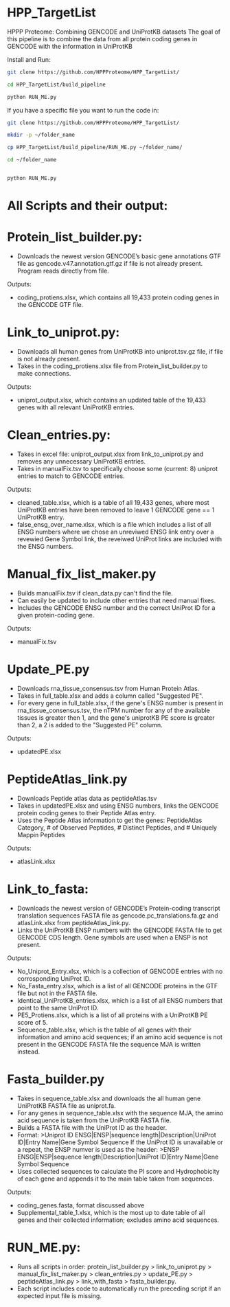 # HPP_TargetList

HPPP Proteome: Combining GENCODE and UniProtKB datasets
The goal of this pipeline is to combine the data from all protein coding genes in GENCODE with the information in UniProtKB

Install and Run:
```bash
git clone https://github.com/HPPProteome/HPP_TargetList/ 

cd HPP_TargetList/build_pipeline 

python RUN_ME.py
```
If you have a specific file you want to run the code in:
```bash
git clone https://github.com/HPPProteome/HPP_TargetList/

mkdir -p ~/folder_name

cp HPP_TargetList/build_pipeline/RUN_ME.py ~/folder_name/

cd ~/folder_name


python RUN_ME.py
```

# All Scripts and their output:

# Protein_list_builder.py:
-	Downloads the newest version GENCODE’s basic gene annotations GTF file as gencode.v47.annotation.gtf.gz if file is not already present. Program reads directly from file.

Outputs:
- coding_protiens.xlsx, which contains all 19,433 protein coding genes in the GENCODE GTF file.

# Link_to_uniprot.py:
-	Downloads all human genes from UniProtKB into  uniprot.tsv.gz file, if file is not already present.
-	Takes in the coding_protiens.xlsx file from Protein_list_builder.py to make connections.

Outputs: 
- uniprot_output.xlsx, which contains an updated table of the 19,433 genes with all relevant UniProtKB entries.

  
# Clean_entries.py:
-	Takes in excel file: uniprot_output.xlsx from link_to_uniprot.py and removes any unnecessary UniProtKB entries.
-	Takes in manualFix.tsv to specifically choose some (current: 8) uniprot entries to match to GENCODE entries.

Outputs:
-	cleaned_table.xlsx, which is a table of all 19,433 genes, where most UniProtKB entries have been removed to leave 1 GENCODE gene == 1 UniProtKB entry.
- false_ensg_over_name.xlsx, which is a file which includes a list of all ENSG numbers where we chose an unreviwed ENSG link entry over a revewied Gene Symbol link, the reveiwed UniProt links are included with the ENSG numbers. 

# Manual_fix_list_maker.py
- Builds manualFix.tsv if clean_data.py can't find the file.
- Can easily be updated to include other entries that need manual fixes.
- Includes the GENCODE ENSG number and the correct UniProt ID for a given protein-coding gene.

Outputs:
- manualFix.tsv
  
# Update_PE.py
- Downloads rna_tissue_consensus.tsv from Human Protein Atlas.
- Takes in full_table.xlsx and adds a column called "Suggested PE".
- For every gene in full_table.xlsx, if the gene's ENSG number is present in rna_tissue_consensus.tsv, the nTPM number for any of the available tissues is greater then 1, and the gene's uniprotKB PE score is greater than 2, a 2 is added to the "Suggested PE" column.

Outputs:
- updatedPE.xlsx

# PeptideAtlas_link.py
- Downloads Peptide atlas data as peptideAtlas.tsv
- Takes in updatedPE.xlsx and using ENSG numbers, links the GENCODE protein coding genes to their Peptide Atlas entry.
- Uses the Peptide Atlas information to get the genes: PeptideAtlas Category, # of Observed Peptides, # Distinct Peptides, and # Uniquely Mappin Peptides

Outputs:
- atlasLink.xlsx

# Link_to_fasta:
-	Downloads the newest version of GENCODE’s Protein-coding transcript translation sequences FASTA file as gencode.pc_translations.fa.gz and atlasLink.xlsx from peptideAtlas_link.py.
-	 Links the UniProtKB ENSP numbers with the GENCODE FASTA file to get GENCODE CDS length. Gene symbols are used when a ENSP is not present.

Outputs:
-	No_Uniprot_Entry.xlsx, which is a collection of GENCODE entries with no corrosponding UniProt ID.
-	No_Fasta_entry.xlsx, which is a list of all GENCODE proteins in the GTF file but not in the FASTA file.
-	Identical_UniProtKB_entries.xlsx, which is a list of all ENSG numbers that point to the same UniProt ID.
-	PE5_Protiens.xlsx, which is a list of all proteins with a UniProtKB PE score of 5.
-	Sequence_table.xlsx, which is the table of all genes with their information and amino acid sequences; if an amino acid sequence is not present in the GENCODE FASTA file the sequence MJA is written instead.

# Fasta_builder.py
- Takes in sequence_table.xlsx and downloads the all human gene UniProtKB FASTA file as uniprot.fa.
- For any genes in sequence_table.xlsx with the sequence MJA, the amino acid sequence is taken from the UniProtKB FASTA file.
- Builds a FASTA file with the UniProt ID as the header.
- Format: >Uniprot ID ENSG|ENSP|sequence length|Description|UniProt ID|Entry Name|Gene Symbol
  Sequence
  If the UniProt ID is unavailable or a repeat, the ENSP numver is used as the header: >ENSP ENSG|ENSP|sequence length|Description|UniProt ID|Entry Name|Gene Symbol
  Sequence
- Uses collected sequences to calculate the PI score and Hydrophobicity of each gene and appends it to the main table taken from sequences.
  
Outputs: 
- coding_genes.fasta, format discussed above
- Supplemental_table_1.xlsx, which is the most up to date table of all genes and their collected information; excludes amino acid sequences.

# RUN_ME.py:
-	Runs all scripts in order: protein_list_builder.py > link_to_uniprot.py > manual_fix_list_maker.py > clean_entries.py > update_PE.py > peptideAtlas_link.py > link_with_fasta > fasta_builder.py.
-	Each script includes code to automatically run the preceding script if an expected input file is missing.


